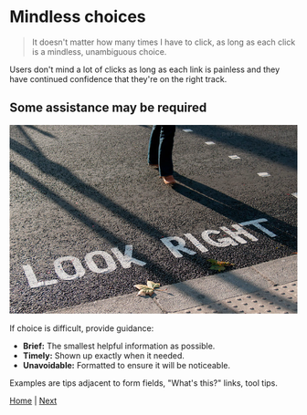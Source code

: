 # Mindless choices

> It doesn't matter how many times I have to click,
> as long as each click is a mindless, unambiguous choice.

Users don't mind a lot of clicks as long as each link is painless and they have continued confidence that they're on the right track.

## Some assistance may be required

![Look right](img/look_right.png)

If choice is difficult, provide guidance:

- **Brief:** The smallest helpful information as possible.
- **Timely:** Shown up exactly when it needed.
- **Unavoidable:** Formatted to ensure it will be noticeable.

Examples are tips adjacent to form fields, "What's this?" links, tool tips.

[Home](/ux.md) | [Next](/omit_words.md)
